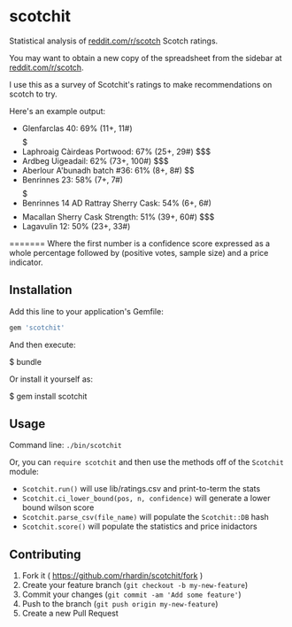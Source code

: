 scotchit
========

Statistical analysis of [reddit.com/r/scotch](http://www.reddit.com/r/Scotch/) Scotch ratings.

You may want to obtain a new copy of the spreadsheet from the sidebar at [reddit.com/r/scotch](http://www.reddit.com/r/Scotch/).

I use this as a survey of Scotchit's ratings to make recommendations on scotch to try.

Here's an example output:

* Glenfarclas 40: 69% (11+, 11#) $$$$$
* Laphroaig Càirdeas Portwood: 67% (25+, 29#) $$$
* Ardbeg Uigeadail: 62% (73+, 100#) $$$
* Aberlour A'bunadh batch #36: 61% (8+, 8#) $$
* Benrinnes 23: 58% (7+, 7#) $$$$$
* Benrinnes 14 AD Rattray Sherry Cask: 54% (6+, 6#) $$$$
* Macallan Sherry Cask Strength: 51% (39+, 60#) $$$
* Lagavulin 12: 50% (23+, 33#) $$$$

=======
Where the first number is a confidence score expressed as a whole percentage followed by (positive votes, sample size) and a price indicator.

## Installation

Add this line to your application's Gemfile:

```ruby
gem 'scotchit'
```

And then execute:

$ bundle

Or install it yourself as:

$ gem install scotchit

## Usage

Command line: `./bin/scotchit`

Or, you can `require scotchit` and then use the methods off of the `Scotchit` module:

* `Scotchit.run()` will use lib/ratings.csv and print-to-term the stats
* `Scotchit.ci_lower_bound(pos, n, confidence)` will generate a lower bound wilson score
* `Scotchit.parse_csv(file_name)` will populate the `Scotchit::DB` hash
* `Scotchit.score()` will populate the statistics and price inidactors

## Contributing

1. Fork it ( https://github.com/rhardin/scotchit/fork )
2. Create your feature branch (`git checkout -b my-new-feature`)
3. Commit your changes (`git commit -am 'Add some feature'`)
4. Push to the branch (`git push origin my-new-feature`)
5. Create a new Pull Request
